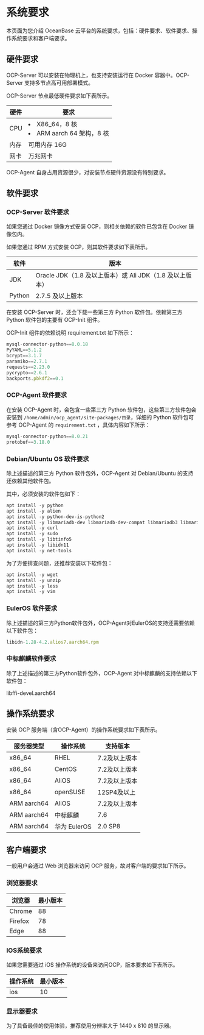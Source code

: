# 系统要求

本​页面为您介绍 OceanBase 云平台的系统要求，包括：硬件要求、软件要求、操作系统要求和客户端要求。

## 硬件要求

OCP-Server 可以安装在物理机上，也支持安装运行在 Docker 容器中。OCP-Server 支持多节点高可用部署模式。

OCP-Server 节点最低硬件要求如下表所示。

| **硬件** |                       **要求**                        |
|--------|-----------------------------------------------------|
| CPU    | <li>X86_64，8 核</li><li>ARM aarch 64 架构，8 核</li> |
| 内存     | 可用内存 16G                                            |
| 网卡     | 万兆网卡                                                |

OCP-Agent 自身占用资源很少，对安装节点硬件资源没有特别要求。

## 软件要求

### OCP-Server 软件要求

如果您通过 Docker 镜像方式安装 OCP，则相关依赖的软件已包含在 Docker 镜像包内。

如果您通过 RPM 方式安装 OCP，则其软件要求如下表所示。

| **软件** |                  **版本**                   |
|--------|-------------------------------------------|
| JDK    | Oracle JDK（1.8 及以上版本）或 Ali JDK（1.8 及以上版本） |
| Python | 2.7.5 及以上版本                               |

在安装 OCP-Server 时，还会下载一些第三方 Python 软件包。依赖第三方 Python 软件包的主要有 OCP-Init 组件。

OCP-Init 组件的依赖说明 requirement.txt 如下所示：

```javascript
mysql-connector-python==8.0.18 
PyYAML==5.1.2 
bcrypt==3.1.7 
paramiko==2.7.1 
requests==2.23.0 
pycrypto==2.6.1 
backports.pbkdf2==0.1
```

### OCP-Agent 软件要求

在安装 OCP-Agent 时，会包含一些第三方 Python 软件包，这些第三方软件包会安装到 `/home/admin/ocp_agent/site-packages/目录`，详细的 Python 软件包可参考 OCP-Agent 的 `requirement.txt` ，具体内容如下所示：

```javascript
mysql-connector-python==8.0.21
protobuf==3.18.0
```

### Debian/Ubuntu OS 软件要求

除上述描述的第三方 Python 软件包外，OCP-Agent 对 Debian/Ubuntu 的支持还依赖其他软件包。

其中，必须安装的软件包如下：

```javascript
apt install -y python
apt install -y alien
apt install -y python-dev-is-python2
apt install -y libmariadb-dev libmariadb-dev-compat libmariadb3 libmariadbclient-dev mariadb-client mariadb-common
apt install -y curl
apt install -y sudo
apt install -y libtinfo5
apt install -y libidn11
apt install -y net-tools
```

为了方便排查问题，还推荐安装以下软件包：

```javascript
apt install -y wget
apt install -y unzip
apt install -y less
apt install -y vim
```

### EulerOS 软件要求

除上述描述的第三方Python软件包外，OCP-Agent对EulerOS的支持还需要依赖以下软件包：

```javascript
libidn-1.28-4.2.alios7.aarch64.rpm
```

### 中标麒麟软件要求

除了上述描述的第三方Python软件包外，OCP-Agent 对中标麒麟的支持依赖以下软件包：

libffi-devel.aarch64

## 操作系统要求

安装 OCP 服务端（含OCP-Agent）的操作系统要求如下表所示。

|  **服务器类型**  |  **操作系统**  | **支持版本** |
|-------------|------------|----------|
| x86_64      | RHEL       | 7.2及以上版本 |
| x86_64      | CentOS     | 7.2及以上版本 |
| x86_64      | AliOS      | 7.2及以上版本 |
| x86_64      | openSUSE   | 12SP4及以上 |
| ARM aarch64 | AliOS      | 7.2及以上版本 |
| ARM aarch64 | 中标麒麟       | 7.6      |
| ARM aarch64 | 华为 EulerOS | 2.0 SP8  |

## 客户端要求

一般用户会通过 Web 浏览器来访问 OCP 服务，故对客户端的要求如下所示。

### 浏览器要求

| **浏览器** | **最小版本** |
|---------|----------|
| Chrome  | 88       |
| Firefox | 78       |
| Edge    | 88       |

### IOS系统要求

如果您需要通过 iOS 操作系统的设备来访问OCP，版本要求如下表所示。

| **操作系统** | **最小版本** |
|----------|----------|
| ios      | 10       |

### 显示器要求

为了具备最佳的使用体验，推荐使用分辨率大于 1440 x 810 的显示器。
